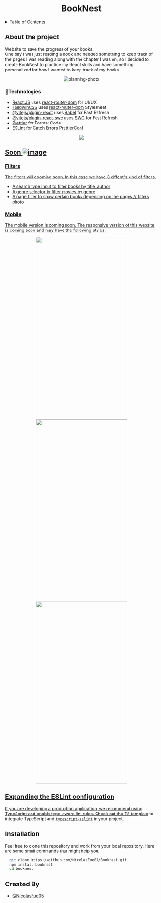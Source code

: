 <a id="top"></a>

<h1 align="center">BookNest</h1>

<details>
  <summary>Table of Contents</summary>
  <ol>
    <li>
      <a href="#about-the-project">About The Project</a>
      <ul>
        <li><a href="#technologies">Built With</a></li>
      </ul>
    </li>
    <li>
      <a href="#getting-started">Getting Started</a>
      <ul>
        <li><a href="#prerequisites">Prerequisites</a></li>
        <li><a href="#installation">Installation</a></li>
      </ul>
    </li>
    <li><a href="#usage">Usage</a></li>
    <li><a href="#pages">Pages</a></li>
  </ol>
</details>

## About the project

Website to save the progress of your books.
<br/>
One day I was just reading a book and needed something to keep track of the pages I was reading along with the chapter I was on, so I decided to create BookNest to practice my React skills and have something personalized for how I wanted to keep track of my books.

<div align="center">
  <img src="https://github.com/user-attachments/assets/7186159c-2e00-43fc-ba8a-1a6ab2d5104e" alt="planning-photo">
</div>

### 📍Technologies

- [React.JS](https://react.dev) uses [react-router-dom](https://reactrouter.com) for UI/UX
- [TaildwinCSS](https://react.dev) uses [react-router-dom](https://tailwindcss.com/docs/installation/using-vite) Stylesheet
- [@vitejs/plugin-react](https://github.com/vitejs/vite-plugin-react/blob/main/packages/plugin-react/README.md) uses [Babel](https://babeljs.io/) for Fast Refresh
- [@vitejs/plugin-react-swc](https://github.com/vitejs/vite-plugin-react-swc) uses [SWC](https://swc.rs/) for Fast Refresh
- [Prettier](https://prettier.io/docs/install) for Format Code
- [ESLint](https://eslint.org) for Catch Errors [PrettierConf](#expanding-the-eslint-configuration)

<div align="center">
  <a href="top">
    <img src="https://github.com/user-attachments/assets/74801909-3294-4f95-ab2d-2352f057c69e" >
</div>

## Soon ![image](https://github.com/user-attachments/assets/5dabfa4d-39ab-407a-8b29-d264285ec00b)



### Filters

The filters will cooming soon. In this case we have 3 diffent's kind of filters.

- A search type input to filter books by title, author
- A genre selector to filter movies by genre
- A page filter to show certain books depending on the pages
  // filters photo

### Mobile

The mobile version is coming soon.
The responsive version of this website is coming soon and may have the following styles:
<div align="center">
  <img src="https://github.com/user-attachments/assets/0b704876-c103-4c2f-b120-bc4325cd65ab" width=300 height=600>
  <img src="https://github.com/user-attachments/assets/414f82fe-be88-4e2f-bf7f-a404e2e01c59" width=300 height=600>
  <img src="https://github.com/user-attachments/assets/c4dc7853-9bb6-4d34-8763-49daa0922a24" width=300 height=600>
</div>

## Expanding the ESLint configuration

If you are developing a production application, we recommend using TypeScript and enable type-aware lint rules. Check out the [TS template](https://github.com/vitejs/vite/tree/main/packages/create-vite/template-react-ts) to integrate TypeScript and [`typescript-eslint`](https://typescript-eslint.io) in your project.

## Installation

Feel free to clone this repository and work from your local repository.
Here are some small commands that might help you.

```bash
  git clone https://github.com/NicolasFue05/Booknest.git
  npm install booknest
  cd booknest
```

## Created By

- [@NicolasFue05](https://github.com/NicolasFue05)

